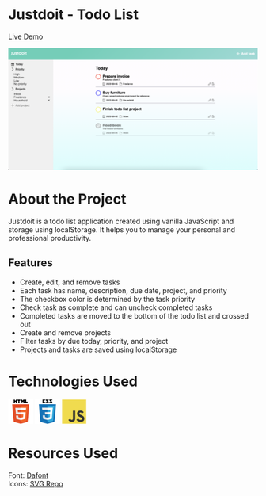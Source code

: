 # Justdoit - Todo List

<a href="https://ronaldfer.github.io/todolist/dist">Live Demo </a>

![](src/images/justdoit.png)

# About the Project

Justdoit is a todo list application created using vanilla JavaScript and storage using localStorage. It helps you to manage your personal and professional productivity.

## Features

- Create, edit, and remove tasks
- Each task has name, description, due date, project, and priority
- The checkbox color is determined by the task priority
- Check task as complete and can uncheck completed tasks
- Completed tasks are moved to the bottom of the todo list and crossed out
- Create and remove projects
- Filter tasks by due today, priority, and project
- Projects and tasks are saved using localStorage

# Technologies Used

<img src="src/images/html5-original-wordmark.svg" width="50"> <img src="src/images/css3-original-wordmark.svg" width="50"> <img src="src/images/javascript-original.svg" width="50">

# Resources Used

Font: <a href="https://www.dafont.com/themes.php">Dafont </a>
\
Icons: <a href="https://www.svgrepo.com/">SVG Repo </a>
